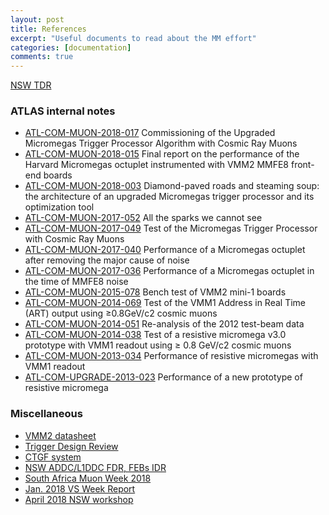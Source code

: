 ```yaml
---
layout: post
title: References
excerpt: "Useful documents to read about the MM effort"
categories: [documentation]
comments: true
---
```


<div markdown="0"><a href="https://cds.cern.ch/record/1552862?ln=en" class="btn btn-info">NSW TDR</a></div>

### ATLAS internal notes

* [ATL-COM-MUON-2018-017](https://cds.cern.ch/record/2312386)     Commissioning of the Upgraded Micromegas Trigger Processor Algorithm with Cosmic Ray Muons
* [ATL-COM-MUON-2018-015](https://cds.cern.ch/record/2311028)     Final report on the performance of the Harvard Micromegas octuplet instrumented with VMM2 MMFE8 front-end boards
* [ATL-COM-MUON-2018-003](https://cds.cern.ch/record/2302523)     Diamond-paved roads and steaming soup: the architecture of an upgraded Micromegas trigger processor and its optimization tool
* [ATL-COM-MUON-2017-052](https://cds.cern.ch/record/2287577)     All the sparks we cannot see
* [ATL-COM-MUON-2017-049](https://cds.cern.ch/record/2285496)     Test of the Micromegas Trigger Processor with Cosmic Ray Muons
* [ATL-COM-MUON-2017-040](https://cds.cern.ch/record/2277316)     Performance of a Micromegas octuplet after removing the major cause of noise
* [ATL-COM-MUON-2017-036](http://cds.cern.ch/record/2272355)     Performance of a Micromegas octuplet in the time of MMFE8 noise
* [ATL-COM-MUON-2015-078](https://cds.cern.ch/record/2063017?ln=en)     Bench test of VMM2 mini-1 boards
* [ATL-COM-MUON-2014-069](https://cds.cern.ch/record/1976445?ln=en)     Test of the VMM1 Address in Real Time (ART) output using ≥0.8GeV/c2 cosmic muons
* [ATL-COM-MUON-2014-051](https://cds.cern.ch/record/1955957?ln=en)     Re-analysis of the 2012 test-beam data
* [ATL-COM-MUON-2014-038](https://cds.cern.ch/record/1747567?ln=en)     Test of a resistive micromega v3.0 prototype with VMM1 readout using ≥ 0.8 GeV/c2 cosmic muons
* [ATL-COM-MUON-2013-034](https://cds.cern.ch/record/1566446?ln=en)     Performance of resistive micromegas with VMM1 readout
* [ATL-COM-UPGRADE-2013-023](https://cds.cern.ch/record/1551292?ln=en)     Performance of a new prototype of resistive micromega

### Miscellaneous

* [VMM2 datasheet](https://twiki.cern.ch/twiki/pub/Atlas/NSWelectronics/VMM2_datasheet_v15.pdf)
* [Trigger Design Review](https://svnweb.cern.ch/cern/wsvn/NSWELX/TriggerProcessor/documentation/DesignReviewFeb2015/TriggerProcessorDRR/TriggerProcessorDRR.pdf)
* [CTGF system](https://indico.cern.ch/event/676702/contributions/2818995/attachments/1575408/2487615/CTGF.pdf)
* [NSW ADDC/L1DDC FDR, FEBs IDR](https://indico.cern.ch/event/662395/)
* [South Africa Muon Week 2018](https://indico.cern.ch/event/671180/)
* [Jan. 2018 VS Week Report](https://indico.cern.ch/event/693842/contributions/2859171/attachments/1597404/2530997/2018_02_08_NSW_ELX_VS.pdf)
* [April 2018 NSW workshop](https://indico.cern.ch/event/716065/)

